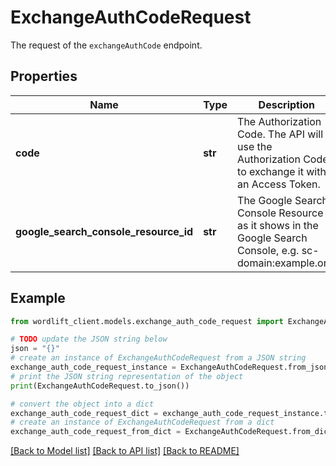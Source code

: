 # ExchangeAuthCodeRequest

The request of the `exchangeAuthCode` endpoint.

## Properties

Name | Type | Description | Notes
------------ | ------------- | ------------- | -------------
**code** | **str** | The Authorization Code. The API will use the Authorization Code to exchange it with an Access Token. | 
**google_search_console_resource_id** | **str** | The Google Search Console Resource Id as it shows in the Google Search Console, e.g. sc-domain:example.org. | 

## Example

```python
from wordlift_client.models.exchange_auth_code_request import ExchangeAuthCodeRequest

# TODO update the JSON string below
json = "{}"
# create an instance of ExchangeAuthCodeRequest from a JSON string
exchange_auth_code_request_instance = ExchangeAuthCodeRequest.from_json(json)
# print the JSON string representation of the object
print(ExchangeAuthCodeRequest.to_json())

# convert the object into a dict
exchange_auth_code_request_dict = exchange_auth_code_request_instance.to_dict()
# create an instance of ExchangeAuthCodeRequest from a dict
exchange_auth_code_request_from_dict = ExchangeAuthCodeRequest.from_dict(exchange_auth_code_request_dict)
```
[[Back to Model list]](../README.md#documentation-for-models) [[Back to API list]](../README.md#documentation-for-api-endpoints) [[Back to README]](../README.md)


